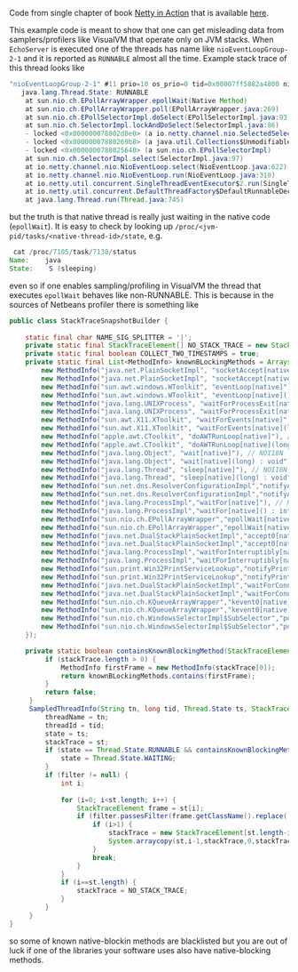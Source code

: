 Code from single chapter of book [Netty in Action](http://manning.com/maurer) that is available [here](https://github.com/normanmaurer/netty-in-action).

This example code is meant to show that one can get misleading data from samplers/profilers like VisualVM that operate only on JVM stacks. 
When `EchoServer` is executed one of the threads has name like `nioEventLoopGroup-2-1` and it is reported as `RUNNABLE` almost all the time. 
Example stack trace of this thread looks like

```java
"nioEventLoopGroup-2-1" #11 prio=10 os_prio=0 tid=0x00007ff5882a4800 nid=0x1be2 runnable [0x00007ff568a27000]
   java.lang.Thread.State: RUNNABLE
	at sun.nio.ch.EPollArrayWrapper.epollWait(Native Method)
	at sun.nio.ch.EPollArrayWrapper.poll(EPollArrayWrapper.java:269)
	at sun.nio.ch.EPollSelectorImpl.doSelect(EPollSelectorImpl.java:93)
	at sun.nio.ch.SelectorImpl.lockAndDoSelect(SelectorImpl.java:86)
	- locked <0x000000078802d8e0> (a io.netty.channel.nio.SelectedSelectionKeySet)
	- locked <0x00000007880269b8> (a java.util.Collections$UnmodifiableSet)
	- locked <0x0000000788025640> (a sun.nio.ch.EPollSelectorImpl)
	at sun.nio.ch.SelectorImpl.select(SelectorImpl.java:97)
	at io.netty.channel.nio.NioEventLoop.select(NioEventLoop.java:622)
	at io.netty.channel.nio.NioEventLoop.run(NioEventLoop.java:310)
	at io.netty.util.concurrent.SingleThreadEventExecutor$2.run(SingleThreadEventExecutor.java:116)
	at io.netty.util.concurrent.DefaultThreadFactory$DefaultRunnableDecorator.run(DefaultThreadFactory.java:137)
	at java.lang.Thread.run(Thread.java:745)
```

but the truth is that native thread is really just waiting in the native code (`epollWait`). It is easy to check by looking up 
`/proc/<jvm-pid/tasks/<native-thread-id>/state`, e.g.

```java
 cat /proc/7105/task/7138/status
Name:    java
State:    S (sleeping)
```
even so if one enables sampling/profiling in VisualVM the thread that executes `epollWait` behaves like non-RUNNABLE. This is because in
the sources of Netbeans profiler there is something like 

```java
public class StackTraceSnapshotBuilder {
    
    static final char NAME_SIG_SPLITTER = '|';
    private static final StackTraceElement[] NO_STACK_TRACE = new StackTraceElement[0];
    private static final boolean COLLECT_TWO_TIMESTAMPS = true;
    private static final List<MethodInfo> knownBLockingMethods = Arrays.asList(new MethodInfo[] {
        new MethodInfo("java.net.PlainSocketImpl", "socketAccept[native]"), // NOI18N
        new MethodInfo("java.net.PlainSocketImpl", "socketAccept[native](java.net.SocketImpl) : void"), // NOI18N
        new MethodInfo("sun.awt.windows.WToolkit", "eventLoop[native]"), // NOI18N
        new MethodInfo("sun.awt.windows.WToolkit", "eventLoop[native]() : void"), // NOI18N
        new MethodInfo("java.lang.UNIXProcess", "waitForProcessExit[native]"), // NOI18N
        new MethodInfo("java.lang.UNIXProcess", "waitForProcessExit[native](int) : int"), // NOI18N
        new MethodInfo("sun.awt.X11.XToolkit", "waitForEvents[native]"), // NOI18N
        new MethodInfo("sun.awt.X11.XToolkit", "waitForEvents[native](long) : void"), // NOI18N
        new MethodInfo("apple.awt.CToolkit", "doAWTRunLoop[native]"), // NOI18N
        new MethodInfo("apple.awt.CToolkit", "doAWTRunLoop[native](long, boolean, boolean) : void"), // NOI18N
        new MethodInfo("java.lang.Object", "wait[native]"), // NOI18N
        new MethodInfo("java.lang.Object", "wait[native](long) : void"), // NOI18N
        new MethodInfo("java.lang.Thread", "sleep[native]"), // NOI18N
        new MethodInfo("java.lang.Thread", "sleep[native](long) : void"), // NOI18N
        new MethodInfo("sun.net.dns.ResolverConfigurationImpl","notifyAddrChange0[native]"), // NOI18N
        new MethodInfo("sun.net.dns.ResolverConfigurationImpl","notifyAddrChange0[native]() : int"), // NOI18N
        new MethodInfo("java.lang.ProcessImpl","waitFor[native]"), // NOI18N
        new MethodInfo("java.lang.ProcessImpl","waitFor[native]() : int"), // NOI18N
        new MethodInfo("sun.nio.ch.EPollArrayWrapper","epollWait[native]"), // NOI18N
        new MethodInfo("sun.nio.ch.EPollArrayWrapper","epollWait[native](long, int, long, int) : int"), // NOI18N
        new MethodInfo("java.net.DualStackPlainSocketImpl","accept0[native]"), // NOI18N
        new MethodInfo("java.net.DualStackPlainSocketImpl","accept0[native](int, java.net.InetSocketAddress[]) : int"), // NOI18N
        new MethodInfo("java.lang.ProcessImpl","waitForInterruptibly[native]"), // NOI18N
        new MethodInfo("java.lang.ProcessImpl","waitForInterruptibly[native](long) : void"), // NOI18N
        new MethodInfo("sun.print.Win32PrintServiceLookup","notifyPrinterChange[native]"), // NOI18N
        new MethodInfo("sun.print.Win32PrintServiceLookup","notifyPrinterChange[native](long) : int"), // NOI18N
        new MethodInfo("java.net.DualStackPlainSocketImpl","waitForConnect[native]"), // NOI18N
        new MethodInfo("java.net.DualStackPlainSocketImpl","waitForConnect[native](int, int) : void"), // NOI18N
        new MethodInfo("sun.nio.ch.KQueueArrayWrapper","kevent0[native]"), // NOI18N
        new MethodInfo("sun.nio.ch.KQueueArrayWrapper","kevent0[native](int, long, int, long) : int"), // NOI18N
        new MethodInfo("sun.nio.ch.WindowsSelectorImpl$SubSelector","poll0[native]"), // NOI18N
        new MethodInfo("sun.nio.ch.WindowsSelectorImpl$SubSelector","poll0[native](long, int, int[], int[], int[], long) : int"), // NOI18N
    });

    private static boolean containsKnownBlockingMethod(StackTraceElement[] stackTrace) {
         if (stackTrace.length > 0) {
             MethodInfo firstFrame = new MethodInfo(stackTrace[0]);
             return knownBLockingMethods.contains(firstFrame);
         }
         return false;
     }
     SampledThreadInfo(String tn, long tid, Thread.State ts, StackTraceElement[] st, InstrumentationFilter filter) {
         threadName = tn;
         threadId = tid;
         state = ts;
         stackTrace = st;
         if (state == Thread.State.RUNNABLE && containsKnownBlockingMethod(st)) { // known blocking method -> change state to waiting
             state = Thread.State.WAITING;
         }
         if (filter != null) {
             int i;
             
             for (i=0; i<st.length; i++) {
                 StackTraceElement frame = st[i];
                 if (filter.passesFilter(frame.getClassName().replace('.','/'))) {
                     if (i>1) {
                         stackTrace = new StackTraceElement[st.length-i+1];
                         System.arraycopy(st,i-1,stackTrace,0,stackTrace.length);
                     }
                     break;
                 }
             }
             if (i==st.length) {
                 stackTrace = NO_STACK_TRACE;
             }
         }
     }
}
```
so some of known native-blockin methods are blacklisted but you are out of luck if one of the libraries your software uses also have native-blocking
methods. 

